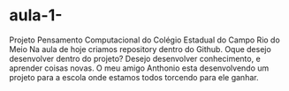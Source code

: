 # aula-1-
Projeto Pensamento Computacional do Colégio Estadual do Campo Rio do Meio
Na aula de hoje criamos repository dentro do Github.
Oque desejo desenvolver dentro do projeto? Desejo desenvolver conhecimento, e aprender coisas novas.
O meu amigo Anthonio esta desenvolvendo um projeto para a escola onde estamos todos torcendo para ele ganhar.
